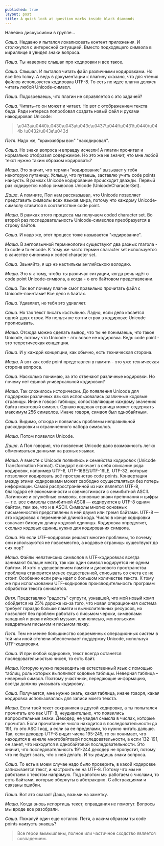 ```yaml
---
published: true
layout: post
title: A quick look at question marks inside black diamonds
---
```

Навеяно дискуссиями в группе...

*Саша*. Недавно я пытался локализовать контент приложения. И столкнулся с интересной ситуацией. Вместо подходящего символа в кириллице я увидел знаки вопроса.

*Паша*. Ты наверное слышал про кодировки и все такое.

*Саша*. Слышал. И пытался читать файл различными кодировками. Но все без толку. А ведь в документации к плагину сказано, что для чтения файлов используется кодировка UTF-8. То есть по идее плагин должен читать любой Unicode-символ.

*Паша*. Подозреваешь, что плагин не справляется с это задачей?

*Саша*. Читать-то он может и читает. Но вот с отображением текста беда. Ради интереса попробовал создать новый файл и руками накодировал Unicode:

> \u043a\u0440\u0430\u043a\u043e\u0437\u044f\u0431\u0440\u044b \u0432\u043e\u043d

*Петя*. Надо же, "кракозябры вон" "накодировал".

*Саша*. Но знаки вопроса и вправду исчезли! А плагин прочитал и нормально отобразил содержимое.
Но это же не значит, что мне любой текст нужно таким образом кодировать?

*Маша*. Это значит, что термин "кодирование" вызывает у тебя некоторую путаницу. Услышу, что путаешь, заставлю учить code points наизусть. В рамках Unicode кодирование происходит дважды. Первый раз кодируется набор символов Unicode (UnicodeCharacterSet).

*Даша*. А помните, Пол нам рассказывал, что Unicode позволяет представить символы всех языков мира, потому что каждому Unicode-символу ставится в соответствие code point.

*Маша*. В рамках этого процесса мы получаем coded character set. Во второй раз последовательность
Unicode-символов преобразуется в строку байтов.

*Саша*. И надо же, этот процесс тоже называется "кодирование".

*Маша*. В англоязычной терминологии существуют два разных глагола - to code и to encode. К тому же часто термин character set используется в качестве синонима к coded character set.

*Саша*. Звыняйтэ, я щэ нэ настилькы английською володию.

*Маша*. Это я к тому, чтобы ты различал ситуации, когда речь идёт о code point Unicode-символа, а когда - о его байтовом представлении.

*Саша*. Так вот почему плагин смог правильно прочитать файл с Unicode-поинтами! Все дело в байтах.

*Паша*. Удивляет, но тебя это удивляет.

*Саша*. Но так текст писать костыльно. Ладно, если дело касается одной-двух строк. Но нельзя же сотни строк в кодировке Unicode прописывать.

*Маша*. Отсюда можно сделать вывод, что ты не понимаешь, что такое Unicode, потому что Unicode - это вовсе не кодировка. Ведь code point - это теоретическая концепция.

*Паша*. И у каждой концепции, как обычно, есть техническая сторона.

*Маша*. А вот как code point представлен в памяти - это уже техническая сторона вопроса.

*Саша*. Насколько понимаю, за это отвечают различные кодировки. Но почему нет единой универсальной кодировки?

*Маша*. Так сложилось исторически. До появления Unicode для поддержки различных языков использовались различные кодовые страницы. Иначе говоря таблицы, сопоставляющие каждому значению байта некоторый символ. Однако кодовая страница может содержать максимум 256 символов. Иначе говоря, символ был однобайтным.

*Саша*. Видимо, отсюда и появились проблемы неправильной раскодировки и ограниченного набора символов.

*Маша*. Потом появился Unicode.

*Даша*. А Пол говорил, что появление Unicode дало возможность легко обмениваться данными на разных языках.

*Маша*. А вместе с Unicode появились и семейства кодировок (Unicode Transformation Format). Стандарт включает в себя описание ряда кодировок, например UTF-8, UTF-16BE/UTF-16LE, UTF-32, которые позволяют кодировать всё пространство code points. Конвертация между этими кодировками может свободно осуществляться без потерь информации. Самой распространённой из них является UTF-8, благодаря её экономичности и совместимости с семибитной ASCII. Латинские и служебные символы, основные знаки препинания и цифры — т.е. все символы семибитной ASCII — кодируются в UTF-8 одним байтом, тем же, что и в ASCII. Символы многих основных письменностей представлены в ней двумя или тремя байтами. UTF-8 — это кодировка с переменной длиной кода. Число в конце кодировки означает битовую длину кодовой единицы. Кодировка определяет, сколько кодовых единиц нужно для кодирования символа.

*Саша*. Но если UTF-кодировки решают многие проблемы, то почему они используются не повсеместно,
а кодовые страницы существуют до сих пор?

*Маша*. Файлы нелатинских символов в UTF-кодировках всегда занимают больше места, так как один
символ кодируется не одним байтом. И хотя с удешевлением памяти и дискового пространства проблема становится менее существенной, списывать со счета ее не стоит. Особенно если речь идет о большом количестве текста. К тому же при использовании UTF-кодировок производительность программ обработки текста снижается.

*Витя*. Представляю "радость" супруги, узнавшей, что мой новый комп обойдется на 25% дороже из-за
того, что новая операционная система требует гораздо больше памяти и вычислительных ресурсов, но позволяет без проблем работать с письмом чероки, символами западной и византийской музыки, клинописью, монгольским квадратным письмом и письмом пахау.

*Петя*. Тем не менее большинство современных операционных систем в той или иной степени обеспечивает поддержку Unicode, используя UTF-кодировки.

*Саша*. И при любой кодировке, текст всегда останется последовательностью чисел, то есть байт.

*Маша*. Которую нужно переводить на естественный язык с помощью таблиц, роль которых выполняют
кодовые таблицы. Неверная таблица – неверный символ. Поэтому участники, передающие информацию,
всегда должны указывать кодировку.

*Саша*. Получается, мне нужно знать, какая таблица, иначе говоря, какая кодировка использовалась для записи моего текста.

*Маша*. Если твой текст сохранился в другой кодировке, а ты попытался прочитать его как UTF-8, неудивительно, что появились вопросительные знаки. Декодер, не увидел смысла в числах, которые прочитал. Если прочитанное число находится в последовательности до 191, то это ASCII код, а если за ее пределами, то нужно читать дальше. Так, если декодер UTF-8 видит числа 195-245, то он понимает, что находится в начале многобайтовой последовательности, а если 132-191, он занет, что находится в однобайтовой последовательности. Это значит, что последовательность 191-244 декодер
не пропустит, потому что не будет знать, что с ней делать. И ты увидишь знаки вопроса.

*Саша*. То есть в моем случае надо было проверить, в какой кодировке записывается текст, и настроить ее на UTF-8. Потому что мы не работаем с текстом напрямую. Под капотом мы работаем с
числами, то есть байтами, которые обернуты в абстракцию. С абстракциями и связаны ошибки.

*Паша*. Вот это сказал! Даша, возьми на заметку.

*Маша*. Когда вновь испортишь текст, оправдания не помогут. Вопросы мы вроде все разобрали.

*Саша*. Пожалуй один еще остался. Петя, а каким образом ты code points наизусть знаешь?

> Все герои вымышлены, полное или частичное сходство является совпадением.
